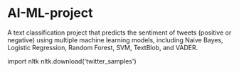 # AI-ML-project

A text classification project that predicts the sentiment of tweets (positive or negative) using multiple machine learning models, including Naive Bayes, Logistic Regression, Random Forest, SVM, TextBlob, and VADER.

import nltk
nltk.download('twitter_samples')

